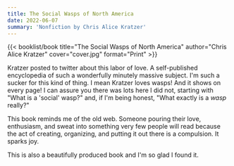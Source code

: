 ```yaml
---
title: The Social Wasps of North America
date: 2022-06-07
summary: 'Nonfiction by Chris Alice Kratzer'
---
```


{{< booklist/book
title="The Social Wasps of North America"
author="Chris Alice Kratzer"
cover="cover.jpg"
format="Print" >}}

Kratzer posted to twitter about this labor of love. A self-published encyclopedia of such a wonderfully minutely massive subject. I'm such a sucker for this kind of thing. I mean Kratzer loves wasps! And it shows on every page! I can assure you there was lots here I did not, starting with "What is a 'social' wasp?" and, if I'm being honest, "What exactly is a *wasp* really?"

This book reminds me of the old web. Someone pouring their love, enthusiasm, and sweat into something very few people will read because the act of creating, organizing, and putting it out there is a compulsion. It sparks joy.

This is also a beautifully produced book and I'm so glad I found it. 